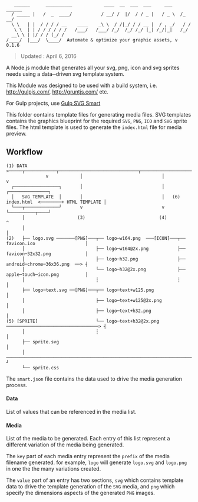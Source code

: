 ```
   ______      __________            ____  __  ___  ___     ___    ______
  / _____ |   /  _  ____/           / __/ /  |/  / / _ |   / _ \  /_  __/
  \ \   | |  / / / / __    ____    _\ \  / /|_/ / / __ |  / , _/   / /
   \ \  | | / / / / / /   /___/   /___/ /_/  /_/ /_/ |_| /_/|_|   /_/
  __\ \ | |/ / / (_/ /          
/____/  |___/  \____/  Automate & optimize your graphic assets, v 0.1.6

```
> Updated : April 6, 2016

A Node.js module that generates all your svg, png, icon and svg sprites needs using a data─driven svg template system.

This Module was designed to be used with a build system, i.e. http://gulpjs.com/, http://gruntjs.com/ etc.

For Gulp projects, use [Gulp SVG Smart](https://github.com/websemantics/gulp─svg─smart)

This folder contains template files for generating media files. SVG templates contains the graphics blueprint for the required `SVG`, `PNG`, `ICO` and `SVG` sprite files. The html template is used to generate the `index.html` file for media preview.

## Workflow

```
(1) DATA >─────┬────────────┬──────────────────────────────┬──────────────────────────────────────┐
               v            │                              │                                      v
  ┌─────────────────┐       │                              │                            ┌───────────────┐
  │   SVG TEMPLATE  │       │                              │   (6) index.html  <────────+ HTML TEMPLATE │
  └───┬─────────────┘       v                              v                            └──────────┬────┘
      │                    (3)                            (4)                                      ^
      │                                                                                            │
(2)   ├── logo.svg ───────[PNG]───┬── logo─w164.png  ───[ICON]───┬── favicon.ico                   │
      │                           ├── logo─w164@2x.png           ├── favicon─32x32.png             │
      │                           ├── logo─h32.png               ├── android─chrome─36x36.png  ──> ┤
      │                           └── logo─h32@2x.png            ├── apple─touch─icon.png          │
      │                           ┆                              ┆                                 │
      ├── logo─text.svg ──[PNG]───┬── logo─text+w125.png                                           │
      │                           ├── logo─text+w125@2x.png                                        │
      │                           ├── logo─text+h32.png                                            │
(5) [SPRITE]                      └── logo─text+h32@2x.png    ───────────────────────────────────> ┤
      │                           ┆                                                                │
      ├── sprite.svg                                                                               │
      │                ──────────────────────────────────────────────────────────────────────────> ┘
      └── sprite.css
```




The `smart.json` file contains the data used to drive the media generation process.

#### Data

List of values that can be referenced in the media list.

#### Media

List of the media to be generated. Each entry of this list represent a different variation of the media being generated.

The `key` part of each media entry represent the `prefix` of the media filename generated. for example, `logo` will generate `logo.svg` and `logo.png` in one the the many variations created.

The `value` part of an entry has two sections, `svg` which contains template data to drive the template generation of the `SVG` media, and `png` which specify the dimensions aspects of the generated `PNG` images.
